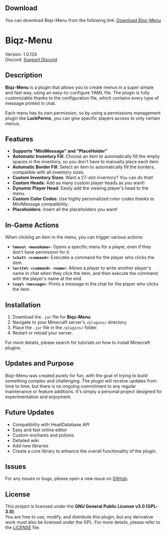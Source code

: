 ## Download
You can download Biqz-Menu from the following link: [Download Biqz-Menu](https://www.spigotmc.org/resources/%E2%9C%A6-biqz-menu-%E2%9C%A6-easy-customizable-menu.120372/)

# Biqz-Menu
Version: 1.0.124  
Discord: [Support Discord](https://discord.gg/HcVYx7b6yE)

## Description
**Biqz-Menu** is a plugin that allows you to create menus in a super simple and fast way, using an easy-to-configure YAML file. The plugin is fully customizable thanks to the configuration file, which contains every type of message printed in chat.

Each menu has its own permission, so by using a permissions management plugin like **LuckPerms**, you can give specific players access to only certain menus.

## Features
- **Supports "MiniMessage" and "PlaceHolder"**  
- **Automatic Inventory Fill**: Choose an item to automatically fill the empty spaces in the inventory, so you don't have to manually place each item.
- **Automatic Border Fill**: Select an item to automatically fill the borders, compatible with all inventory sizes.
- **Custom Inventory Sizes**: Want a 27-slot inventory? You can do that!
- **Custom Heads**: Add as many custom player heads as you want!
- **Dynamic Player Head**: Easily add the viewing player's head to the menu.
- **Custom Color Codes**: Use highly personalized color codes thanks to MiniMessage compatibility.
- **Placeholders**: Insert all the placeholders you want!

## In-Game Actions
When clicking an item in the menu, you can trigger various actions:
- **`%menu% <menuName>`**: Opens a specific menu for a player, even if they don't have permission for it.
- **`%chat% <command>`**: Executes a command for the player who clicks the item.
- **`%write% <command> <name>`**: Allows a player to write another player's name in chat when they click the item, and then execute the command with the player's name at the end.
- **`%say% <message>`**: Prints a message in the chat for the player who clicks the item.

## Installation
1. Download the `.jar` file for **Biqz-Menu**.
2. Navigate to your Minecraft server's `/plugins/` directory.
3. Place the `.jar` file in the `/plugins/` folder.
4. Restart or reload your server.

For more details, please search for tutorials on how to install Minecraft plugins.

## Updates and Purpose
Biqz-Menu was created purely for fun, with the goal of trying to build something complex and challenging. The plugin will receive updates from time to time, but there is no ongoing commitment to any regular maintenance or feature additions. It's simply a personal project designed for experimentation and enjoyment.

## Future Updates
- Compatibility with HeadDatabase API
- Easy and fast online editor
- Custom enchants and potions
- Detailed wiki
- Add new libraries
- Create a core library to enhance the overall functionality of the plugin.

## Issues
For any issues or bugs, please open a new issue on [GitHub](https://github.com/Biqz-Menu/issues).

## License
This project is licensed under the **GNU General Public License v3.0 (GPL-3.0)**.  
You are free to use, modify, and distribute this plugin, but any derivative work must also be licensed under the GPL. For more details, please refer to the [LICENSE](https://www.gnu.org/licenses/gpl-3.0.en.html) file.
